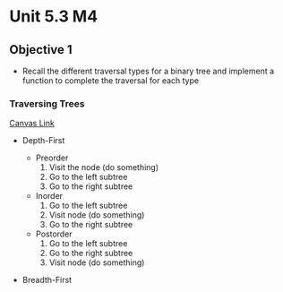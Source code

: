 # Unit 5.3 M4 

## Objective 1
-  Recall the different traversal types for a binary tree and implement a function to complete the traversal for each type

### Traversing Trees

[Canvas Link](https://lambdaschool.instructure.com/courses/1748/pages/objective-01-recall-the-different-traversal-types-for-a-binary-tree-and-implement-a-function-to-complete-the-traversal-for-each-type?module_item_id=622103)

- Depth-First
   - Preorder
      1. Visit the node (do something)
      2. Go to the left subtree
      3. Go to the right subtree
   - Inorder
      1. Go to the left subtree
      2. Visit node (do something)
      3. Go to the right subtree
    - Postorder
      1. Go to the left subtree
      2. Go to the right subtree
      3. Visit node (do something)
   
- Breadth-First